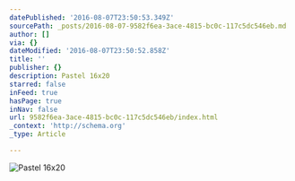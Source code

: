 ```yaml
---
datePublished: '2016-08-07T23:50:53.349Z'
sourcePath: _posts/2016-08-07-9582f6ea-3ace-4815-bc0c-117c5dc546eb.md
author: []
via: {}
dateModified: '2016-08-07T23:50:52.858Z'
title: ''
publisher: {}
description: Pastel 16x20
starred: false
inFeed: true
hasPage: true
inNav: false
url: 9582f6ea-3ace-4815-bc0c-117c5dc546eb/index.html
_context: 'http://schema.org'
_type: Article

---
```

![Pastel 16x20](https://the-grid-user-content.s3-us-west-2.amazonaws.com/8b391ced-6d46-4397-8376-e9b6835edd8e.jpg)